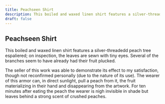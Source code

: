 ```yaml
---
title: Peachseen Shirt
description: This boiled and waxed linen shirt features a silver-threadedd peach tree espaliered; on inspection, the leaves are sewn with tiny eyes. Several of the branches seem to have already had their fruit ...
draft: false
---
```


## Peachseen Shirt

This boiled and waxed linen shirt features a silver-threadedd peach tree espaliered; on inspection, the leaves are sewn with tiny eyes. Several of the branches seem to have already had their fruit plucked.

The seller of this work was able to demonstrate its effect to my satisfaction, though not reconfirmed personally (due to the nature of its use). The wearer of this armor can, in direct sunlight, pull a peach from it, the fruit materializing in their hand and disappearing from the artwork. For ten minutes after eating the peach the wearer is nigh invisible in shade but leaves behind a strong scent of crushed peaches.
